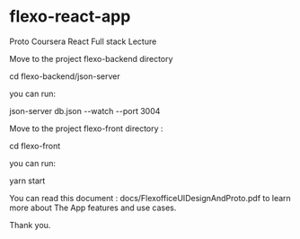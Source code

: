 # flexo-react-app
Proto Coursera React Full stack Lecture

Move to the project flexo-backend directory

cd flexo-backend/json-server

you can run: 

json-server db.json --watch --port 3004

Move to the project flexo-front directory :

cd flexo-front

you can run:


yarn start



You can read this document : docs/FlexofficeUIDesignAndProto.pdf to learn more about The App features and use cases.




Thank you.
